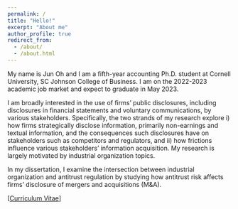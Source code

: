 ```yaml
---
permalink: /
title: "Hello!"
excerpt: "About me"
author_profile: true
redirect_from: 
  - /about/
  - /about.html
---
```


My name is Jun Oh and I am a fifth-year accounting Ph.D. student at Cornell University, SC Johnson College of Business. 
I am on the 2022-2023 academic job market and expect to graduate in May 2023. 

I am broadly interested in the use of firms’ public disclosures, including disclosures in financial statements and voluntary communications, by various stakeholders. Specifically, the two strands of my research explore i) how firms strategically disclose information, primarily non-earnings and textual information, and the consequences such disclosures have on stakeholders such as competitors and regulators, and ii) how frictions influence various stakeholders’ information acquisition. 
My research is largely motivated by industrial organization topics. 

In my dissertation, I examine the intersection between industrial organization and antitrust regulation 
by studying how antitrust risk affects firms’ disclosure of mergers and acquisitions (M&A).

[<a href="../assets/JunOh_CV_Sept2022.pdf">Curriculum Vitae</a>]

<script type="text/javascript" id="clustrmaps" src="//cdn.clustrmaps.com/map_v2.js?cl=ffffff&w=70&t=n&d=RMSvqEXZDNxGKMwY9IRg8QIkEpAIvhA8kEF4EKjMN7M&co=ffffff&ct=ffffff&cmo=ffffff&cmn=ffffff"></script>
